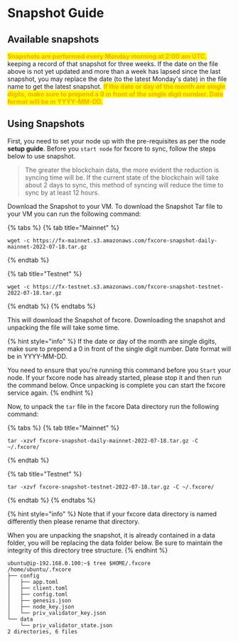 # Snapshot Guide

## Available snapshots

<mark style="color:orange;">**Snapshots are performed every Monday morning at 2:00 am UTC**</mark><mark style="color:orange;">,</mark> keeping a record of that snapshot for three weeks. If the date on the file above is not yet updated and more than a week has lapsed since the last snapshot, you may replace the date (to the latest Monday's date) in the file name to get the latest snapshot. <mark style="color:orange;">**If the date or day of the month are single digits, make sure to prepend a 0 in front of the single digit number. Date format will be in YYYY-MM-DD.**</mark>

## Using Snapshots

First, you need to set your node up with the pre-requisites as per the node **setup guide**. Before you `start node` for fxcore to sync, follow the steps below to use snapshot.

> The greater the blockchain data, the more evident the reduction is syncing time will be. If the current state of the blockchain will take about 2 days to sync, this method of syncing will reduce the time to sync by at least 12 hours.

Download the Snapshot to your VM. To download the Snapshot Tar file to your VM you can run the following command:

{% tabs %}
{% tab title="Mainnet" %}
```
wget -c https://fx-mainnet.s3.amazonaws.com/fxcore-snapshot-daily-mainnet-2022-07-18.tar.gz
```
{% endtab %}

{% tab title="Testnet" %}
```
wget -c https://fx-testnet.s3.amazonaws.com/fxcore-snapshot-testnet-2022-07-18.tar.gz
```
{% endtab %}
{% endtabs %}

This will download the Snapshot of fxcore. Downloading the snapshot and unpacking the file will take some time.

{% hint style="info" %}
If the date or day of the month are single digits, make sure to prepend a 0 in front of the single digit number. Date format will be in YYYY-MM-DD.

You need to ensure that you're running this command before you `Start` your node. If your fxcore node has already started, please stop it and then run the command below. Once unpacking is complete you can start the fxcore service again.
{% endhint %}

Now, to unpack the `tar` file in the fxcore Data directory run the following command:

{% tabs %}
{% tab title="Mainnet" %}
```
tar -xzvf fxcore-snapshot-daily-mainnet-2022-07-18.tar.gz -C ~/.fxcore/
```
{% endtab %}

{% tab title="Testnet" %}
```
tar -xzvf fxcore-snapshot-testnet-2022-07-18.tar.gz -C ~/.fxcore/
```
{% endtab %}
{% endtabs %}

{% hint style="info" %}
Note that if your fxcore data directory is named differently then please rename that directory.

When you are unpacking the snapshot, it is already contained in a data folder, you will be replacing the data folder below. Be sure to maintain the integrity of this directory tree structure.
{% endhint %}

```
ubuntu@ip-192.168.0.100:~$ tree $HOME/.fxcore
/home/ubuntu/.fxcore
├── config
│   ├── app.toml
│   ├── client.toml
│   ├── config.toml
│   ├── genesis.json
│   ├── node_key.json
│   └── priv_validator_key.json
└── data
    └── priv_validator_state.json
2 directories, 6 files
```
